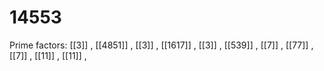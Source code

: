 # 14553

Prime factors: [[3]] , [[4851]] , [[3]] , [[1617]] , [[3]] , [[539]] , [[7]] , [[77]] , [[7]] , [[11]] , [[11]] , 